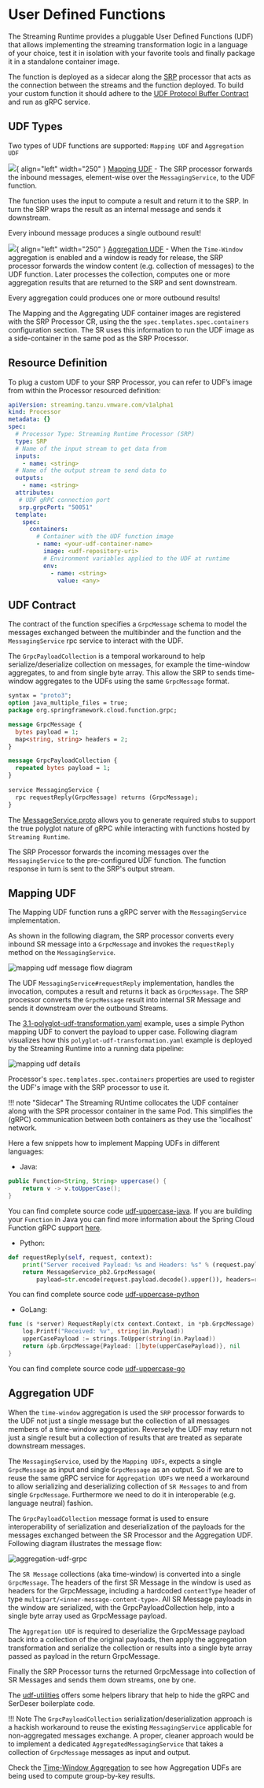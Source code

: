 # User Defined **Functions**

The Streaming Runtime provides a pluggable User Defined Functions (UDF) that allows implementing the streaming transformation logic in a language of your choice, test it in isolation with your favorite tools and finally  package it in a standalone container image.

The function is deployed as a sidecar along the [SRP](../overview.md) processor that acts as the connection between the streams and the function deployed. To build your custom function it should adhere to the [UDF Protocol Buffer Contract](#udf-contract) and run as gRPC service.

## UDF Types

Two types of UDF functions are supported: `Mapping UDF` and `Aggregation UDF`
<!-- ![mapping-udf-flow](./udf-types.svg) -->

![](./mapping-udf-type.svg){ align="left" width="250" } [Mapping UDF](#mapping-udf) - The SRP processor forwards the inbound messages, element-wise over the `MessagingService`, to the UDF function. 

The function uses the input to compute a result and return it to the SRP. 
In turn the SRP wraps the result as an internal message and sends it downstream. 

Every inbound message produces a single outbound result!  
                                                                                                                                                                                                                                 
![](./aggregation-udf-type.svg){ align="left" width="250" } [Aggregation UDF](#aggregation-udf) - When the `Time-Window` aggregation is enabled and a window is ready for release, the SRP processor forwards the window content (e.g. collection of messages) to the UDF function. Later processes the collection,  computes one or more aggregation results that are returned to the SRP and sent downstream.

Every aggregation could produces one or more outbound results!  

The Mapping and the Aggregating UDF container images are registered with the SRP Processor CR, using the the `spec.templates.spec.containers` configuration section. 
The SR uses this information to run the UDF image as a side-container in the same pod as the SRP Processor.

## Resource Definition

To plug a custom UDF to your SRP Processor, you can refer to UDF’s image from within the Processor resourced definition: 

```yaml linenums="1" hl_lines="6 15 20-21 23-25"
apiVersion: streaming.tanzu.vmware.com/v1alpha1
kind: Processor
metadata: {}
spec:
  # Processor Type: Streaming Runtime Processor (SRP)
  type: SRP
  # Name of the input stream to get data from
  inputs:
    - name: <string>
  # Name of the output stream to send data to
  outputs:
    - name: <string>
  attributes:
   # UDF gRPC connection port
   srp.grpcPort: "50051"
  template:
    spec:
      containers:
        # Container with the UDF function image
        - name: <your-udf-container-name>
          image: <udf-repository-uri>
          # Environment variables applied to the UDF at runtime
          env:
            - name: <string>
              value: <any>
```

## UDF Contract

The contract of the function specifies a `GrpcMessage` schema to model the messages exchanged between the multibinder and the function and the `MessagingService` rpc service to interact with the UDF. 

The `GrpcPayloadCollection` is a temporal workaround to help serialize/deserialize collection on messages, for example the time-window aggregates, 
to and from single byte array. This allow the SRP to sends time-window aggregates to the UDFs using the same `GrpcMessage` format. 

```protobuf
syntax = "proto3";
option java_multiple_files = true;
package org.springframework.cloud.function.grpc;

message GrpcMessage {
  bytes payload = 1;
  map<string, string> headers = 2;
}

message GrpcPayloadCollection {
  repeated bytes payload = 1;
}
 
service MessagingService {
  rpc requestReply(GrpcMessage) returns (GrpcMessage);
}
```

The [MessageService.proto](https://github.com/vmware-tanzu/streaming-runtimes/blob/main/udf-utilities/MessageService.proto) allows you to generate required stubs to support the true polyglot nature of gRPC while interacting with functions hosted by `Streaming Runtime`.

The SRP Processor forwards the incoming messages over the `MessagingService` to the pre-configured UDF function.
The function response in turn is sent to the SRP's output stream.

## Mapping UDF

The Mapping UDF function runs a gRPC server with the `MessagingService` implementation. 

As shown in the following diagram, the SRP processor converts every inbound SR message into a `GrpcMessage` and invokes the `requestReply` method on the `MessagingService`. 

![mapping udf message flow diagram](./mapping-udf-message-flow.svg)

The UDF `MessagingService#requestReply` implementation, handles the invocation, computes a result and returns it back as `GrpcMessage`.
The SRP processor converts the `GrpcMessage` result into internal SR Message and sends it downstream over the outbound Streams.

The [3.1-polyglot-udf-transformation.yaml](https://raw.githubusercontent.com/vmware-tanzu/streaming-runtimes/main/streaming-runtime-samples/tutorials/3.1-polyglot-udf-transformation.yaml) example, uses a simple Python mapping UDF to convert the payload to upper case.
Following diagram visualizes how this `polyglot-udf-transformation.yaml` example is deployed by the Streaming Runtime into a running data pipeline:

![mapping udf details](./mapping-udf-detail-flow.svg)

Processor's `spec.templates.spec.containers` properties are used to register the UDF's image with the SRP processor to use it.

!!! note "Sidecar"
    The Streaming RUntime collocates the UDF container along with the SPR processor container in the same Pod. 
    This simplifies the (gRPC) communication between both containers as they use the 'localhost' network.

Here a few snippets how to implement Mapping UDFs in different languages:

- Java:
```java
public Function<String, String> uppercase() {
    return v -> v.toUpperCase();
}
```
You can find complete source code [udf-uppercase-java](https://github.com/vmware-tanzu/streaming-runtimes/tree/main/streaming-runtime-samples/udf-samples/udf-uppercase-java).
If you are building your `Function` in Java you can find more information about the Spring Cloud Function gRPC support [here](https://github.com/spring-cloud/spring-cloud-function/blob/v3.2.1/spring-cloud-function-adapters/spring-cloud-function-grpc/README.md).

- Python:
```python
def requestReply(self, request, context):
    print("Server received Payload: %s and Headers: %s" % (request.payload.decode(), request.headers))
    return MessageService_pb2.GrpcMessage(
        payload=str.encode(request.payload.decode().upper()), headers=request.headers)
```
You can find complete source code [udf-uppercase-python](https://github.com/vmware-tanzu/streaming-runtimes/tree/main/streaming-runtime-samples/udf-samples/udf-uppercase-python)

- GoLang:
```go
func (s *server) RequestReply(ctx context.Context, in *pb.GrpcMessage) (*pb.GrpcMessage, error) {
    log.Printf("Received: %v", string(in.Payload))
    upperCasePayload := strings.ToUpper(string(in.Payload))
    return &pb.GrpcMessage{Payload: []byte(upperCasePayload)}, nil
}
```
You can find complete source code [udf-uppercase-go](https://github.com/vmware-tanzu/streaming-runtimes/tree/main/streaming-runtime-samples/udf-samples/udf-uppercase-go)


## Aggregation UDF

When the `time-window` aggregation is used the `SRP` processor forwards to the UDF not just a single message but the collection of all messages members of a time-window aggregation. Reversely the UDF may return not just a single result but a collection of results that are treated as separate downstream messages.

The `MessagingService`, used by the `Mapping UDFs`, expects a single `GrpcMessage` as input and single `GrpcMessage` as an output. So if we are to reuse the same gRPC service for `Aggregation UDFs` we need a workaround to allow serializing and deserializing collection of `SR Messages` to and from single `GrpcMessage`. Furthermore we need to do it in interoperable (e.g. language neutral) fashion.  

The `GrpcPayloadCollection` message format is used to ensure interoperability of serialization and deserialization of the payloads for the messages exchanged between the SR Processor and the Aggregation UDF. 
Following diagram illustrates the message flow:

![aggregation-udf-grpc](./aggregation-udf-grpc-flow2.svg)

The `SR Message` collections (aka time-window) is converted into a single `GrpcMessage`. 
The headers of the first SR Message in the window is used as headers for the GrpcMessage, including a hardcoded `contentType` header of type `multipart/<inner-message-content-type>`. All SR Message payloads in the window are serialized, with the GrpcPayloadCollection help, into a single byte array used as GrpcMessage payload.

The `Aggregation UDF` is required to deserialize the GrpcMessage payload back into a collection of the original payloads, then apply the aggregation transformation and serialize the collection or results into a single byte array passed as payload in the return GrpcMessage.

Finally the SRP Processor turns the returned GrpcMessage into collection of SR Messages and sends them down streams, one by one.

The [udf-utilities](https://github.com/vmware-tanzu/streaming-runtimes/tree/main/udf-utilities) offers some helpers library that help to hide the gRPC and SerDeser boilerplate code.

!!! Note
    The `GrpcPayloadCollection` serialization/deserialization approach is a hackish workaround to reuse the existing `MessagingService` applicable for non-aggregated messages exchange. 
    A proper, cleaner approach would be to implement a dedicated `AggregatedMessagingService` that takes a collection of `GrpcMessage` messages as input and output.

Check the [Time-Window Aggregation](./time-window-aggregation.md) to see how Aggregation UDFs are being used to compute group-by-key results.